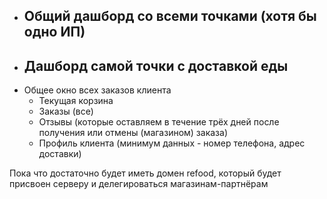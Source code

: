 
- Общий дашборд со всеми точками (хотя бы одно ИП)
	-
- Дашборд самой точки с доставкой еды
	-
- Общее окно всех заказов клиента
	- Текущая корзина
	- Заказы (все)
	- Отзывы (которые оставляем в течение трёх дней после получения или отмены (магазином) заказа)
	- Профиль клиента (минимум данных - номер телефона, адрес доставки)

Пока что достаточно будет иметь домен refood, который будет присвоен серверу и делегироваться магазинам-партнёрам



